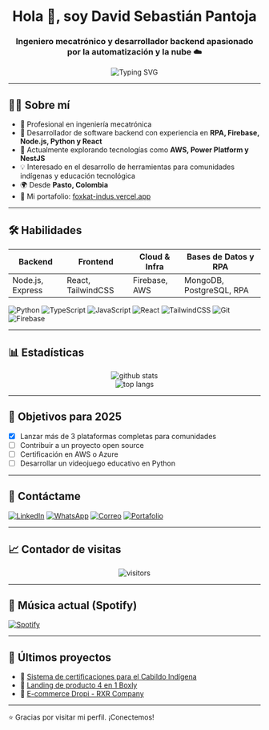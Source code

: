 <h1 align="center">Hola 👋, soy David Sebastián Pantoja</h1>
<h3 align="center">Ingeniero mecatrónico y desarrollador backend apasionado por la automatización y la nube ☁️</h3>

<p align="center">
  <img src="https://readme-typing-svg.herokuapp.com?font=Fira+Code&weight=600&size=22&pause=1000&color=35F7C8&center=true&vCenter=true&width=600&lines=Full+Stack+Developer;Especialista+en+RPA%2C+Backend+y+Cloud;Apasionado+por+la+tecnología+y+el+código+limpio" alt="Typing SVG" />
</p>



---

## 🧑‍💻 Sobre mí

- 💼 Profesional en ingeniería mecatrónica  
- 🔁 Desarrollador de software backend con experiencia en **RPA, Firebase, Node.js, Python y React**  
- 🌱 Actualmente explorando tecnologías como **AWS, Power Platform y NestJS**
- 💡 Interesado en el desarrollo de herramientas para comunidades indígenas y educación tecnológica
- 🌍 Desde **Pasto, Colombia**
- 🧩 Mi portafolio: [foxkat-indus.vercel.app](https://foxkat-indus.vercel.app/)

---

## 🛠️ Habilidades

| Backend              | Frontend           | Cloud & Infra       | Bases de Datos y RPA |
|----------------------|--------------------|----------------------|------------------------|
| Node.js, Express     | React, TailwindCSS | Firebase, AWS        | MongoDB, PostgreSQL, RPA |

![Python](https://img.shields.io/badge/-Python-3776AB?style=flat&logo=python&logoColor=white)
![TypeScript](https://img.shields.io/badge/-TypeScript-3178C6?style=flat&logo=typescript&logoColor=white)
![JavaScript](https://img.shields.io/badge/-JavaScript-F7DF1E?style=flat&logo=javascript&logoColor=black)
![React](https://img.shields.io/badge/-React-61DAFB?style=flat&logo=react&logoColor=white)
![TailwindCSS](https://img.shields.io/badge/-TailwindCSS-38B2AC?style=flat&logo=tailwind-css&logoColor=white)
![Git](https://img.shields.io/badge/-Git-F05032?style=flat&logo=git&logoColor=white)
![Firebase](https://img.shields.io/badge/-Firebase-FFCA28?style=flat&logo=firebase&logoColor=white)

---

## 📊 Estadísticas

<p align="center">
  <img src="https://github-readme-stats.vercel.app/api?username=foxkat-indus&show_icons=true&theme=github_dark" alt="github stats" />
  <br/>
  <img src="https://github-readme-stats.vercel.app/api/top-langs/?username=foxkat-indus&layout=compact&theme=github_dark" alt="top langs" />
</p>

---

## 🎯 Objetivos para 2025

- [x] Lanzar más de 3 plataformas completas para comunidades
- [ ] Contribuir a un proyecto open source
- [ ] Certificación en AWS o Azure
- [ ] Desarrollar un videojuego educativo en Python

---

## 🔗 Contáctame

[![LinkedIn](https://img.shields.io/badge/-LinkedIn-0077B5?style=flat&logo=linkedin&logoColor=white)](https://www.linkedin.com/in/sebastian-pantoja/)
[![WhatsApp](https://img.shields.io/badge/-WhatsApp-25D366?style=flat&logo=whatsapp&logoColor=white)](https://wa.me/c/573113017303)
[![Correo](https://img.shields.io/badge/-Email-D14836?style=flat&logo=gmail&logoColor=white)](mailto:sebastiapantojachaves@gmail.com)
[![Portafolio](https://img.shields.io/badge/-Portafolio-black?style=flat&logo=vercel&logoColor=white)](https://foxkat-indus.vercel.app/)

---

## 📈 Contador de visitas

<p align="center">
  <img src="https://komarev.com/ghpvc/?username=foxkat-indus&label=Profile+Views&color=0e75b6&style=flat" alt="visitors" />
</p>

---

## 🎵 Música actual (Spotify)

<!-- ¡Esto es opcional! Necesita conexión con Spotify (mediante GitHub Actions + API) -->
<!-- Requiere configurar token personalizado -->
<!-- Puedes quitar esta sección si no usas Spotify -->

[![Spotify](https://spotify-now-playing-jade.vercel.app/api/spotify)](https://open.spotify.com/user/spotify)

---

## 🧩 Últimos proyectos

- 🔐 [Sistema de certificaciones para el Cabildo Indígena](https://foxkat-indus.vercel.app/)
- 🛒 [Landing de producto 4 en 1 Boxly](https://foxkat-indus.vercel.app/)
- 👟 [E-commerce Dropi - RXR Company](https://foxkat-indus.vercel.app/)

---

⭐ Gracias por visitar mi perfil. ¡Conectemos!

